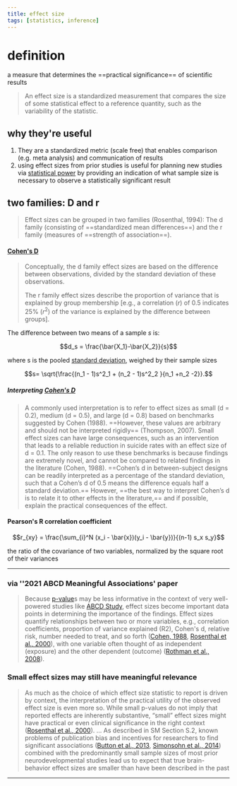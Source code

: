 ```yaml
---
title: effect size
tags: [statistics, inference]
---
```


# definition
a measure that determines the ==practical significance== of scientific results

> An effect size is a standardized measurement that compares the size of some statistical effect to a reference quantity, such as the variability of the statistic.

## why they're useful
1) They are a standardized metric (scale free) that enables comparison (e.g. meta analysis) and communication of results
2) using effect sizes from prior studies is useful for planning new studies via [statistical power](notes/statistics/statistical-power.md) by providing an indication of what sample size is necessary to observe a statistically significant result

## two families: D and r

>  Effect sizes can be grouped in two families (Rosenthal, 1994): The d family (consisting of ==standardized mean differences==) and the r family (measures of ==strength of association==).

#### [Cohen's D](notes/statistics/cohens-d.md)

> Conceptually, the d family effect sizes are based on the difference between observations, divided by the standard deviation of these observations. 
> 
> The r family effect sizes describe the proportion of variance that is explained by group membership [e.g., a correlation ($r$) of 0.5 indicates 25% ($r^2$) of the variance is explained by the difference between groups].

The difference between two means of a sample $s$ is: 

$$d_s = \frac{\bar{X_1}-\bar{X_2}}{s}$$ 

where s is the pooled [standard deviation](notes/statistics/standard-deviation.md), weighed by their sample sizes

$$s= \sqrt{\frac{(n_1 - 1)s^2_1 + (n_2 - 1)s^2_2 }{n_1 +n_2 -2}}.$$

##### Interpreting [Cohen's D](notes/statistics/cohens-d.md)

>  A commonly used interpretation is to refer to effect sizes as small (d \= 0.2), medium (d \= 0.5), and large (d \= 0.8) based on benchmarks suggested by Cohen (1988). ==However, these values are arbitrary and should not be interpreted rigidly== (Thompson, 2007). Small effect sizes can have large consequences, such as an intervention that leads to a reliable reduction in suicide rates with an effect size of d \= 0.1\. The only reason to use these benchmarks is because findings are extremely novel, and cannot be compared to related findings in the literature (Cohen, 1988). ==Cohen’s d in between-subject designs can be readily interpreted as a percentage of the  standard deviation, such that a Cohen’s d of 0.5 means the difference equals half a standard deviation.== However, ==the best way to interpret Cohen’s d is to relate it to other effects in the literature,== and if possible, explain the practical consequences of the effect.

#### Pearson's R correlation coefficient
$$r_{xy} = \frac{\sum_{i}^N (x_i - \bar{x})(y_i - \bar{y})}{(n-1) s_x s_y}$$

the ratio of the covariance of two variables, normalized by the square root of their variances

---

### via ''2021 ABCD Meaningful Associations' paper

> Because [p-value](notes/statistics/p-value.md)s may be less informative in the context of very well-powered studies like [ABCD Study](notes/ABCD/ABCD-Study.md), effect sizes become important data points in determining the importance of the findings. Effect sizes quantify relationships between two or more variables, e.g., correlation coefficients, proportion of variance explained (R2), Cohen's d, relative risk, number needed to treat, and so forth ([Cohen, 1988](https://www.sciencedirect.com/science/article/pii/S1053811921005395?via%3Dihub#bib0020), [Rosenthal et al., 2000](https://www.sciencedirect.com/science/article/pii/S1053811921005395?via%3Dihub#bib0071)), with one variable often thought of as independent (exposure) and the other dependent (outcome) ([Rothman et al., 2008](https://www.sciencedirect.com/science/article/pii/S1053811921005395?via%3Dihub#bib0072)).

### Small effect sizes may still have meaningful relevance
> As much as the choice of which effect size statistic to report is driven by context, the interpretation of the practical utility of the observed effect size is even more so. While small p-values do not imply that reported effects are inherently substantive, “small” effect sizes might have practical or even clinical significance in the right context ([Rosenthal et al., 2000](https://www.sciencedirect.com/science/article/pii/S1053811921005395?via%3Dihub#bib0071)).
> ...
> As described in SM Section S.2, known problems of publication bias and incentives for researchers to find significant associations ([Button et al., 2013](https://www.sciencedirect.com/science/article/pii/S1053811921005395?via%3Dihub#bib0014), [Simonsohn et al., 2014](https://www.sciencedirect.com/science/article/pii/S1053811921005395?via%3Dihub#bib0078)) combined with the predominantly small sample sizes of most prior neurodevelopmental studies lead us to expect that true brain-behavior effect sizes are smaller than have been described in the past

---
